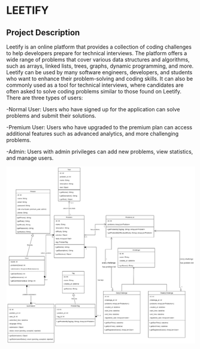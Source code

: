 # LEETIFY 
## Project Description
Leetify is an online platform that provides a collection of coding challenges to help developers prepare for technical interviews. The platform offers a wide range of problems that cover various data structures and algorithms, such as arrays, linked lists, trees, graphs, dynamic programming, and more.
Leetify can be used by many software engineers, developers, and students who want to enhance their problem-solving and coding skills. It can also be commonly used as a tool for technical interviews, where candidates are often asked to solve coding problems similar to those found on Leetify.
There are three types of users:

-Normal User: Users who have signed up for the application can solve problems and submit their solutions.

-Premium User: Users who have upgraded to the premium plan can access additional features such as advanced analytics, and more challenging problems.

-Admin: Users with admin privileges can add new problems, view statistics, and manage users.


![model](modelDiag.jpeg)







